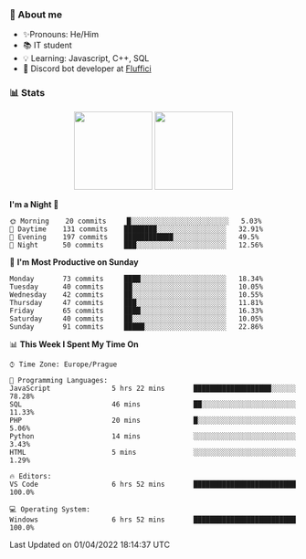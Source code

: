 ### 👋 About me

- ✨Pronouns: He/Him
- 📚 IT student
- 💡 Learning: Javascript, C++, SQL
- 🤖 Discord bot developer at [Fluffici](https://fluffici.eu)

### 📊 Stats
<p align="center">
  <img height="137px" src="https://github-readme-stats-ashy-seven.vercel.app/api?username=Nanoslav&count_private=true&theme=dark&show_icons=true" />
  <img height="137px" src="https://github-readme-stats-ashy-seven.vercel.app/api/top-langs?username=Nanoslav&count_private=true&layout=compact&theme=dark" />
</p>

<!--START_SECTION:waka-->
**I'm a Night 🦉** 

```text
🌞 Morning    20 commits     █░░░░░░░░░░░░░░░░░░░░░░░░   5.03% 
🌆 Daytime    131 commits    ████████░░░░░░░░░░░░░░░░░   32.91% 
🌃 Evening    197 commits    ████████████░░░░░░░░░░░░░   49.5% 
🌙 Night      50 commits     ███░░░░░░░░░░░░░░░░░░░░░░   12.56%

```
📅 **I'm Most Productive on Sunday** 

```text
Monday       73 commits     ████░░░░░░░░░░░░░░░░░░░░░   18.34% 
Tuesday      40 commits     ██░░░░░░░░░░░░░░░░░░░░░░░   10.05% 
Wednesday    42 commits     ██░░░░░░░░░░░░░░░░░░░░░░░   10.55% 
Thursday     47 commits     ███░░░░░░░░░░░░░░░░░░░░░░   11.81% 
Friday       65 commits     ████░░░░░░░░░░░░░░░░░░░░░   16.33% 
Saturday     40 commits     ██░░░░░░░░░░░░░░░░░░░░░░░   10.05% 
Sunday       91 commits     █████░░░░░░░░░░░░░░░░░░░░   22.86%

```


📊 **This Week I Spent My Time On** 

```text
⌚︎ Time Zone: Europe/Prague

💬 Programming Languages: 
JavaScript               5 hrs 22 mins       ███████████████████░░░░░░   78.28% 
SQL                      46 mins             ██░░░░░░░░░░░░░░░░░░░░░░░   11.33% 
PHP                      20 mins             █░░░░░░░░░░░░░░░░░░░░░░░░   5.06% 
Python                   14 mins             ░░░░░░░░░░░░░░░░░░░░░░░░░   3.43% 
HTML                     5 mins              ░░░░░░░░░░░░░░░░░░░░░░░░░   1.29%

🔥 Editors: 
VS Code                  6 hrs 52 mins       █████████████████████████   100.0%

💻 Operating System: 
Windows                  6 hrs 52 mins       █████████████████████████   100.0%

```


 Last Updated on 01/04/2022 18:14:37 UTC
<!--END_SECTION:waka-->

<!--
**Nanoslav/Nanoslav** is a ✨ _special_ ✨ repository because its `README.md` (this file) appears on your GitHub profile.

Here are some ideas to get you started:

- 🔭 I’m currently working on ...
- 🌱 I’m currently learning ...
- 👯 I’m looking to collaborate on ...
- 🤔 I’m looking for help with ...
- 💬 Ask me about ...
- 📫 How to reach me: ...
- 😄 Pronouns: ...
- ⚡ Fun fact: ...
-->
